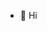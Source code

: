 - 👋 Hi

<!---
jiy0-0nv/jiy0-0nv is a ✨ special ✨ repository because its `README.md` (this file) appears on your GitHub profile.
You can click the Preview link to take a look at your changes.
--->
